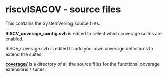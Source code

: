 # riscvISACOV - source files

This contains the SystemVerilog source files.

**RISCV_coverage_config.svh** is edited to select which coverage suites are enabled.

RISCV_coverage.svh is edited to add your own coverage definitions to extend the suites.

[**coverage/**](coverage) is a directory of all the source files for the functional coverage extensions / suites.

